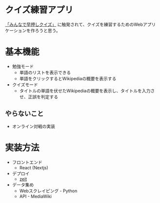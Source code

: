 # クイズ練習アプリ
[「みんなで早押しクイズ」](https://apps.apple.com/jp/app/%E3%81%BF%E3%82%93%E3%81%AA%E3%81%A7%E6%97%A9%E6%8A%BC%E3%81%97%E3%82%AF%E3%82%A4%E3%82%BA/id1044039663) に触発されて、クイズを練習するためのWebアプリケーションを作ろうと思う。

# 基本機能

- 勉強モード
    - 単語のリストを表示できる
    - 単語をクリックするとWikipediaの概要を表示する
- クイズモード
    - タイトルの単語を伏せたWikipediaの概要を表示し、タイトルを入力させ、正誤を判定する

## やらないこと

- オンライン対戦の実装

# 実装方法

- フロントエンド
    - React (Nextjs)
- デプロイ
    - [zeit](https://zeit.co/)
- データ集め
    - Webスクレイピング - Python
    - API - MediaWiki
